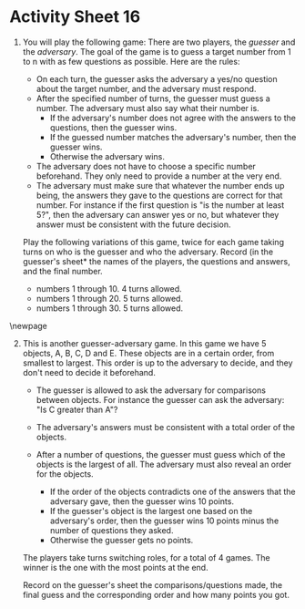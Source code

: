 # Activity Sheet 16

1. You will play the following game: There are two players, the *guesser* and the *adversary*. The goal of the game is to guess a target number from 1 to n with as few questions as possible. Here are the rules:
    - On each turn, the guesser asks the adversary a yes/no question about the target number, and the adversary must respond.
    - After the specified number of turns, the guesser must guess a number. The adversary must also say what their number is.
        - If the adversary's number does not agree with the answers to the questions, then the guesser wins.
        - If the guessed number matches the adversary's number, then the guesser wins.
        - Otherwise the adversary wins.
    - The adversary does not have to choose a specific number beforehand. They only need to provide a number at the very end.
    - The adversary must make sure that whatever the number ends up being, the answers they gave to the questions are correct for that number. For instance if the first question is "is the number at least 5?", then the adversary can answer yes or no, but whatever they answer must be consistent with the future decision.

    Play the following variations of this game, twice for each game taking turns on who is the guesser and who the adversary. Record (in the guesser's sheet* the names of the players, the questions and answers, and the final number.

    - numbers 1 through 10. 4 turns allowed.
    - numbers 1 through 20. 5 turns allowed.
    - numbers 1 through 30. 5 turns allowed.

\newpage

2. This is another guesser-adversary game. In this game we have 5 objects, A, B, C, D and E. These objects are in a certain order, from smallest to largest. This order is up to the adversary to decide, and they don't need to decide it beforehand.

    - The guesser is allowed to ask the adversary for comparisons between objects. For instance the guesser can ask the adversary: "Is C greater than A"?
    - The adversary's answers must be consistent with a total order of the objects.
    - After a number of questions, the guesser must guess which of the objects is the largest of all. The adversary must also reveal an order for the objects.

        - If the order of the objects contradicts one of the answers that the adversary gave, then the guesser wins 10 points.
        - If the guesser's object is the largest one based on the adversary's order, then the guesser wins 10 points minus the number of questions they asked.
        - Otherwise the guesser gets no points.

    The players take turns switching roles, for a total of 4 games. The winner is the one with the most points at the end.

    Record on the guesser's sheet the comparisons/questions made, the final guess and the corresponding order and how many points you got.
